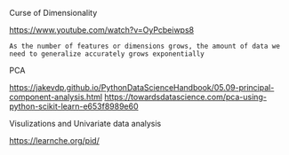 Curse of Dimensionality

https://www.youtube.com/watch?v=OyPcbeiwps8

    As the number of features or dimensions grows, the amount of data we need to generalize accurately grows exponentially

PCA

<https://jakevdp.github.io/PythonDataScienceHandbook/05.09-principal-component-analysis.html>
https://towardsdatascience.com/pca-using-python-scikit-learn-e653f8989e60

Visulizations and Univariate data analysis

https://learnche.org/pid/
